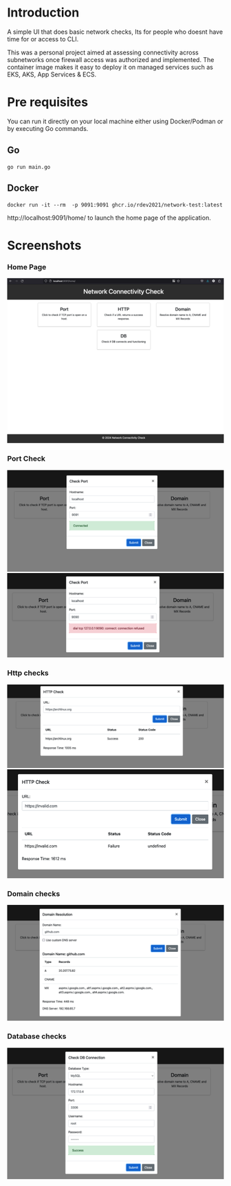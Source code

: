 # Introduction
 A simple UI that does basic network checks, Its for people who doesnt have time for or access to CLI.

 This was a personal project aimed at assessing connectivity across subnetworks once firewall access was authorized and implemented. The container image makes it easy to deploy it on managed services such as EKS, AKS, App Services & ECS.

# Pre requisites
 You can run it directly on your local machine either using Docker/Podman or by executing Go commands.

 ## Go
  ```
  go run main.go
  ```
 ## Docker
  ```
  docker run -it --rm  -p 9091:9091 ghcr.io/rdev2021/network-test:latest
  ```

  http://localhost:9091/home/ to launch the home page of the application.


# Screenshots
 ### Home Page
 ![Screenshot](assets/nt-1.png)
 ### Port Check
 ![Screenshot](assets/nt-2.png)
 ![Screenshot](assets/nt-3.png)
 ### Http checks
 ![Screenshot](assets/nt-4.png)
 ![Screenshot](assets/nt-5.png)
 ### Domain checks
 ![Screenshot](assets/nt-6.png)
  ### Database checks
 ![Screenshot](assets/nt-7.png)

